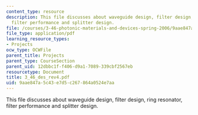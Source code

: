 ```yaml
---
content_type: resource
description: This file discusses about waveguide design, filter design, ring resonator,
  filter performance and splitter design.
file: /courses/3-46-photonic-materials-and-devices-spring-2006/9aae847a5c43e7d5c267864a0524e7aa_3_46_des_rev4.pdf
file_type: application/pdf
learning_resource_types:
- Projects
ocw_type: OCWFile
parent_title: Projects
parent_type: CourseSection
parent_uid: 12dbbc1f-f406-d9a1-7089-339cbf2567eb
resourcetype: Document
title: 3_46_des_rev4.pdf
uid: 9aae847a-5c43-e7d5-c267-864a0524e7aa
---
```

This file discusses about waveguide design, filter design, ring resonator, filter performance and splitter design.

